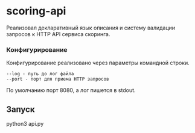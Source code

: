 # scoring-api
Реализовал декларативный язык описания и систему валидации запросов к HTTP API сервиса скоринга.

### Конфигурирование

Конфигурирование реализовано через параметры командной строки.
```
--log - путь до лог файла
--port - порт для приема HTTP запросов
```
По умолчанию порт  8080, а лог пишется в stdout.

## Запуск

python3 api.py

